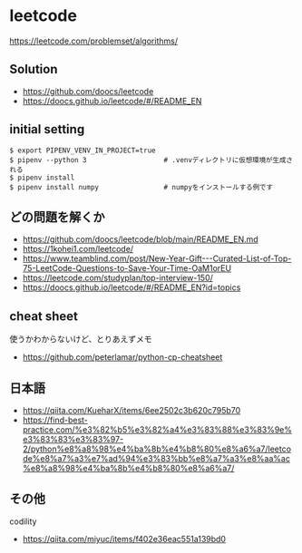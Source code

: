 # leetcode
https://leetcode.com/problemset/algorithms/

## Solution
- https://github.com/doocs/leetcode
- https://doocs.github.io/leetcode/#/README_EN

## initial setting
```
$ export PIPENV_VENV_IN_PROJECT=true
$ pipenv --python 3                   # .venvディレクトリに仮想環境が生成される
$ pipenv install
$ pipenv install numpy                # numpyをインストールする例です
```

## どの問題を解くか
- https://github.com/doocs/leetcode/blob/main/README_EN.md
- https://1kohei1.com/leetcode/
- https://www.teamblind.com/post/New-Year-Gift---Curated-List-of-Top-75-LeetCode-Questions-to-Save-Your-Time-OaM1orEU
- https://leetcode.com/studyplan/top-interview-150/
- https://doocs.github.io/leetcode/#/README_EN?id=topics


## cheat sheet
使うかわからないけど、とりあえずメモ
- https://github.com/peterlamar/python-cp-cheatsheet


## 日本語
- https://qiita.com/KueharX/items/6ee2502c3b620c795b70
- https://find-best-practice.com/%e3%82%b5%e3%82%a4%e3%83%88%e3%83%9e%e3%83%83%e3%83%97-2/python%e8%a8%98%e4%ba%8b%e4%b8%80%e8%a6%a7/leetcode%e8%a7%a3%e7%ad%94%e3%83%bb%e8%a7%a3%e8%aa%ac%e8%a8%98%e4%ba%8b%e4%b8%80%e8%a6%a7/

## その他
codility
- https://qiita.com/miyuc/items/f402e36eac551a139bd0

